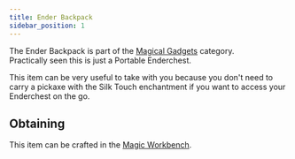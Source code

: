 ```yaml
---
title: Ender Backpack
sidebar_position: 1
---
```


The Ender Backpack is part of the [Magical Gadgets](Magical-Gadgets.md) category.  
Practically seen this is just a Portable Enderchest.  

This item can be very useful to take with you because you don't need to carry a pickaxe with the Silk Touch enchantment if you want to access your Enderchest on the go.

## Obtaining

This item can be crafted in the [Magic Workbench](../Basic-Machines/Magic-Workbench.md).
